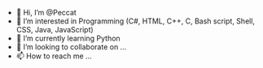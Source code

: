 - 👋 Hi, I’m @Peccat
- 👀 I’m interested in Programming (C#, HTML, C++, C, Bash script, Shell, CSS, Java, JavaScript)
- 🌱 I’m currently learning Python
- 💞️ I’m looking to collaborate on ...
- 📫 How to reach me ...
